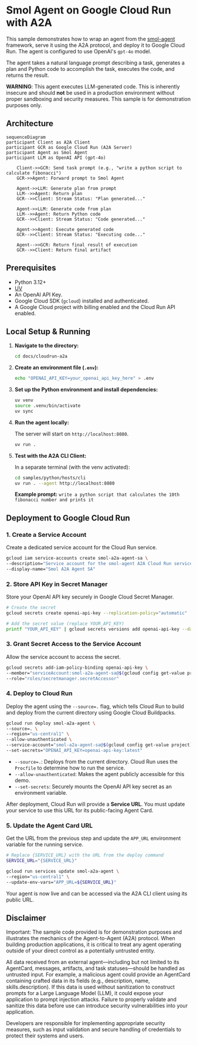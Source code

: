 # Smol Agent on Google Cloud Run with A2A

This sample demonstrates how to wrap an agent from the [smol-agent](https://github.com/smol-ai/developer) framework, serve it using the A2A protocol, and deploy it to Google Cloud Run. The agent is configured to use OpenAI's `gpt-4o` model.

The agent takes a natural language prompt describing a task, generates a plan and Python code to accomplish the task, executes the code, and returns the result.

**WARNING**: This agent executes LLM-generated code. This is inherently insecure and should **not** be used in a production environment without proper sandboxing and security measures. This sample is for demonstration purposes only.

## Architecture

```mermaid  
sequenceDiagram  
participant Client as A2A Client  
participant GCR as Google Cloud Run (A2A Server)  
participant Agent as Smol Agent  
participant LLM as OpenAI API (gpt-4o)

    Client->>GCR: Send task prompt (e.g., "write a python script to calculate fibonacci")  
    GCR->>Agent: Forward prompt to Smol Agent  
      
    Agent->>LLM: Generate plan from prompt  
    LLM-->>Agent: Return plan  
    GCR-->>Client: Stream Status: "Plan generated..."  
  
    Agent->>LLM: Generate code from plan  
    LLM-->>Agent: Return Python code  
    GCR-->>Client: Stream Status: "Code generated..."  
  
    Agent->>Agent: Execute generated code  
    GCR-->>Client: Stream Status: "Executing code..."  
  
    Agent-->>GCR: Return final result of execution  
    GCR-->>Client: Return final artifact  
```

## Prerequisites

-   Python 3.12+
-   [UV](https://docs.astral.sh/uv/)
-   An OpenAI API Key.
-   Google Cloud SDK (`gcloud`) installed and authenticated.
-   A Google Cloud project with billing enabled and the Cloud Run API enabled.

## Local Setup & Running

1.  **Navigate to the directory:**

    ```bash  
    cd docs/cloudrun-a2a  
    ```

2.  **Create an environment file (`.env`):**

    ```bash  
    echo "OPENAI_API_KEY=your_openai_api_key_here" > .env  
    ```

3.  **Set up the Python environment and install dependencies:**

    ```bash  
    uv venv  
    source .venv/bin/activate  
    uv sync  
    ```

4.  **Run the agent locally:**

    The server will start on `http://localhost:8080`.

    ```bash  
    uv run .  
    ```

5.  **Test with the A2A CLI Client:**

    In a separate terminal (with the venv activated):

    ```bash  
    cd samples/python/hosts/cli  
    uv run . --agent http://localhost:8080  
    ```  
    **Example prompt:** `write a python script that calculates the 10th fibonacci number and prints it`

## Deployment to Google Cloud Run

### 1. Create a Service Account

Create a dedicated service account for the Cloud Run service.

```sh  
gcloud iam service-accounts create smol-a2a-agent-sa \  
--description="Service account for the smol-agent A2A Cloud Run service" \  
--display-name="Smol A2A Agent SA"  
```

### 2. Store API Key in Secret Manager

Store your OpenAI API key securely in Google Cloud Secret Manager.

```sh
# Create the secret
gcloud secrets create openai-api-key --replication-policy="automatic"

# Add the secret value (replace YOUR_API_KEY)
printf "YOUR_API_KEY" | gcloud secrets versions add openai-api-key --data-file=-  
```

### 3. Grant Secret Access to the Service Account

Allow the service account to access the secret.

```sh  
gcloud secrets add-iam-policy-binding openai-api-key \  
--member="serviceAccount:smol-a2a-agent-sa@$(gcloud config get-value project).iam.gserviceaccount.com" \  
--role="roles/secretmanager.secretAccessor"  
```

### 4. Deploy to Cloud Run

Deploy the agent using the `--source=.` flag, which tells Cloud Run to build and deploy from the current directory using Google Cloud Buildpacks.

```sh  
gcloud run deploy smol-a2a-agent \  
--source=. \  
--region="us-central1" \  
--allow-unauthenticated \  
--service-account="smol-a2a-agent-sa@$(gcloud config get-value project).iam.gserviceaccount.com" \  
--set-secrets="OPENAI_API_KEY=openai-api-key:latest"  
```

-   `--source=.`: Deploys from the current directory. Cloud Run uses the `Procfile` to determine how to run the service.
-   `--allow-unauthenticated`: Makes the agent publicly accessible for this demo.
-   `--set-secrets`: Securely mounts the OpenAI API key secret as an environment variable.

After deployment, Cloud Run will provide a **Service URL**. You must update your service to use this URL for its public-facing Agent Card.

### 5. Update the Agent Card URL

Get the URL from the previous step and update the `APP_URL` environment variable for the running service.

```sh
# Replace {SERVICE_URL} with the URL from the deploy command
SERVICE_URL="{SERVICE_URL}"

gcloud run services update smol-a2a-agent \  
--region="us-central1" \  
--update-env-vars="APP_URL=${SERVICE_URL}"  
```

Your agent is now live and can be accessed via the A2A CLI client using its public URL.

## Disclaimer

Important: The sample code provided is for demonstration purposes and illustrates the mechanics of the Agent-to-Agent (A2A) protocol. When building production applications, it is critical to treat any agent operating outside of your direct control as a potentially untrusted entity.

All data received from an external agent—including but not limited to its AgentCard, messages, artifacts, and task statuses—should be handled as untrusted input. For example, a malicious agent could provide an AgentCard containing crafted data in its fields (e.g., description, name, skills.description). If this data is used without sanitization to construct prompts for a Large Language Model (LLM), it could expose your application to prompt injection attacks. Failure to properly validate and sanitize this data before use can introduce security vulnerabilities into your application.

Developers are responsible for implementing appropriate security measures, such as input validation and secure handling of credentials to protect their systems and users.  
